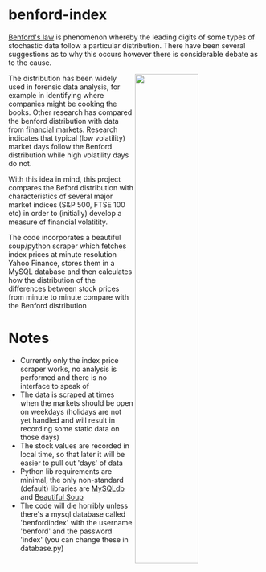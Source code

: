 # benford-index

<a href="https://en.wikipedia.org/wiki/Benford%27s_law">Benford's law</a> is phenomenon whereby the leading digits of some types of stochastic data follow a particular distribution.
There have been several suggestions as to why this occurs however there is considerable debate as to the cause.

<img src="https://upload.wikimedia.org/wikipedia/commons/4/46/Rozklad_benforda.svg" width="50%" height="50%" align="right">

The distribution has been widely used in forensic data analysis, for example in identifying where companies might be cooking the books. Other research has compared the benford distribution with data from <a href="http://link.springer.com/chapter/10.1007%2F978-88-470-1481-7_10">financial markets</a>. Research indicates that typical (low volatility) market days follow the Benford distribution while high volatility days do not. 

With this idea in mind, this project compares the Beford distribution with characteristics of several major market indices (S&P 500, FTSE 100 etc) in order to (initially) develop a measure of financial volatitity.

The code incorporates a beautiful soup/python scraper which fetches index prices at minute resolution Yahoo Finance, stores them in a MySQL database and then calculates how the distribution of the differences between stock prices from minute to minute compare with the Benford distribution

# Notes

- Currently only the index price scraper works, no analysis is performed and there is no interface to speak of
- The data is scraped at times when the markets should be open on weekdays (holidays are not yet handled and will result in recording some static data on those days)
- The stock values are recorded in local time, so that later it will be easier to pull out 'days' of data
- Python lib requirements are minimal, the only non-standard (default) libraries are <a href="https://pypi.python.org/pypi/MySQL-python">MySQLdb</a> and <a href="http://www.crummy.com/software/BeautifulSoup/">Beautiful Soup</a>
- The code will die horribly unless there's a mysql database called 'benfordindex' with the username 'benford' and the password 'index' (you can change these in database.py)
